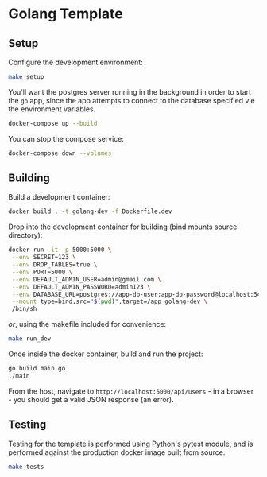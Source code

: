# Golang Template

## Setup

Configure the development environment:

```bash
make setup
```

You'll want the postgres server running in the background in order to start the
`go` app, since the app attempts to connect to the database specified vie the
environment variables.

```bash
docker-compose up --build
```

You can stop the compose service:

```bash
docker-compose down --volumes
```

## Building

Build a development container:

```bash
docker build . -t golang-dev -f Dockerfile.dev
```

Drop into the development container for building (bind mounts source directory):

```bash
docker run -it -p 5000:5000 \
 --env SECRET=123 \
 --env DROP_TABLES=true \
 --env PORT=5000 \
 --env DEFAULT_ADMIN_USER=admin@gmail.com \
 --env DEFAULT_ADMIN_PASSWORD=admin123 \
 --env DATABASE_URL=postgres://app-db-user:app-db-password@localhost:5432/app-db \
 --mount type=bind,src="$(pwd)",target=/app golang-dev \
 /bin/sh
 ```

*or*, using the makefile included for convenience:

 ```bash
 make run_dev
 ```

Once inside the docker container, build and run the project:

```bash
go build main.go
./main
```

From the host, navigate to `http://localhost:5000/api/users` - in a browser - you should get a valid JSON response (an error).

## Testing

Testing for the template is performed using Python's pytest module, and is performed
against the production docker image built from source.

```bash
make tests
```
